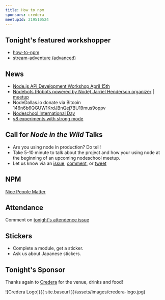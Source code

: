 ```yaml
---
title: How to npm
sponsors: credera
meetupId: 219510524 
---
```


## Tonight's featured workshopper

- [how-to-npm](https://github.com/npm/how-to-npm)
- [stream-adventure (advanced)](https://github.com/substack/stream-adventure)

## News

- [Node.js API Development Workshop April 15th](https://www.eventbrite.com/e/nodejs-api-development-workshop-tickets-16209353613)
- [Nodebots (Robots powered by Node) Jarriel Henderson organizer](http://nodebots.io/) \| [meetup](http://www.meetup.com/nodebots-dallas)
- NodeDallas.io donate via Bitcoin 146n6b6QGUW1KrdJBnQej7BU19mus9oppv
- [Nodeschool International Day](https://github.com/nodeschool/international-day)
- [v8 experiments with strong mode](https://developers.google.com/v8/experiments)

## Call for *Node in the Wild* Talks

- Are you using node in production? Do tell!
- Take 5-10 minute to talk about the project and how your using node at
  the beginning of an upcoming nodeschool meetup.
- Let us know via an [issue](https://github.com/nodeschool/dallas/issues), [comment](http://www.meetup.com/Nodeschool-Dallas/), or [tweet](https://twitter.com/nodeschooldal)

## NPM

[Nice People Matter](https://www.npmjs.com)

## Attendance

Comment on [tonight's attendence issue](https://github.com/nodeschool/dallas/issues/44)

## Stickers

- Complete a module, get a sticker.
- Ask us about Japanese stickers.

## Tonight's Sponsor

Thanks again to [Credera](http://www.credera.com) for the venue, drinks and food!

![Credera Logo]({{ site.baseurl }}/assets/images/credera-logo.jpg)
